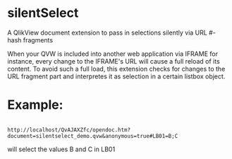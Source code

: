 silentSelect
============

A QlikView document extension to pass in selections silently via URL #-hash fragments

When your QVW is included into another web application via IFRAME for instance, every change to the IFRAME's URL will cause a full reload of its content.
To avoid such a full load, this extension checks for changes to the URL fragment part and interpretes it as selection in a certain listbox object.


Example:
========

<code>
http://localhost/QvAJAXZfc/opendoc.htm?document=silentselect_demo.qvw&anonymous=true#LB01=B;C
</code>

will select the values B and C in LB01
